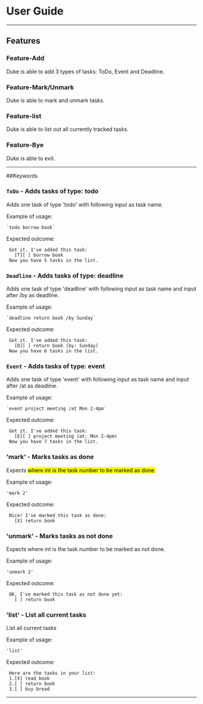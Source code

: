 # User Guide
________________________________________________________________________________________________________________________
## Features 

### Feature-Add

Duke is able to add 3 types of tasks: ToDo, Event and Deadline.

### Feature-Mark/Unmark

Duke is able to mark and unmark tasks.

### Feature-list

Duke is able to list out all currently tracked tasks.

### Feature-Bye

Duke is able to exit.
________________________________________________________________________________________________________________________
##Keywords

### `ToDo` - Adds tasks of type: todo

Adds one task of type 'todo' with following input as task name.

Example of usage: 

    `todo borrow book`

Expected outcome:

     Got it. I've added this task: 
       [T][ ] borrow book
     Now you have 5 tasks in the list.

### `Deadline` - Adds tasks of type: deadline

Adds one task of type 'deadline' with following input as task name and input after /by as deadline.

Example of usage:

    `deadline return book /by Sunday`

Expected outcome:

     Got it. I've added this task: 
       [D][ ] return book (by: Sunday)
     Now you have 6 tasks in the list.

### `Event` - Adds tasks of type: event

Adds one task of type 'event' with following input as task name and input after /at as deadline.

Example of usage:

    `event project meeting /at Mon 2-4pm`

Expected outcome:

     Got it. I've added this task: 
       [E][ ] project meeting (at: Mon 2-4pm)
     Now you have 7 tasks in the list.

### 'mark' - Marks tasks as done

Expects <mark int> where int is the task number to be marked as done.

Example of usage:

    'mark 2'

Expected outcome:

     Nice! I've marked this task as done: 
       [X] return book

### 'unmark' - Marks tasks as not done

Expects <unmark int> where int is the task number to be marked as not done.

Example of usage:

    'unmark 2'

Expected outcome:

     OK, I've marked this task as not done yet:
       [ ] return book

### 'list' - List all current tasks

List all current tasks

Example of usage:

    'list'

Expected outcome:

     Here are the tasks in your list:
     1.[X] read book
     2.[ ] return book
     3.[ ] buy bread

________________________________________________________________________________________________________________________